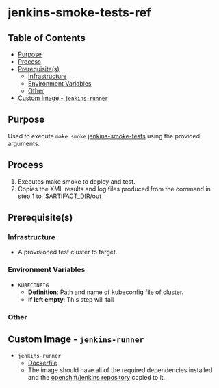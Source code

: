 # jenkins-smoke-tests-ref<!-- omit from toc -->

## Table of Contents<!-- omit from toc -->

- [Purpose](#purpose)
- [Process](#process)
- [Prerequisite(s)](#prerequisites)
  - [Infrastructure](#infrastructure)
  - [Environment Variables](#environment-variables)
  - [Other](#other)
- [Custom Image - `jenkins-runner`](#custom-image---jenkins-runner)

## Purpose

Used to execute `make smoke` [jenkins-smoke-tests](https://github.com/openshift/jenkins) using the provided arguments.

## Process

1. Executes make smoke to deploy and test. 
2. Copies the XML results and log files produced from the command in step 1 to `$ARTIFACT_DIR/out

## Prerequisite(s)

### Infrastructure

- A provisioned test cluster to target.

### Environment Variables

- `KUBECONFIG`
  - **Definition**: Path and name of kubeconfig file of cluster.
  - **If left empty**: This step will fail

### Other


## Custom Image - `jenkins-runner`

- `jenkins-runner`
  - [Dockerfile](Inline)
  - The image should have all of the required dependencies installed and the [openshift/jenkins repository](https://github.com/openshift/jenkins) copied to it.


